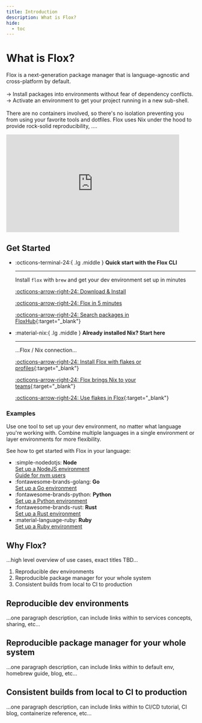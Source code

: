 ```yaml
---
title: Introduction
description: What is Flox?
hide:
  - toc
---
```


<!-- markdownlint-disable-file MD033 -->

# What is Flox?

<div class="grid" markdown>

<p>
Flox is a next-generation package manager that is language-agnostic and cross-platform by default. 
<br><br>
-> Install packages into environments without fear of dependency conflicts. 
<br>
-> Activate an environment to get your project running in a new sub-shell. 
<br><br>
There are no containers involved, so there's no isolation preventing you from using your favorite tools and dotfiles. Flox uses Nix under the hood to provide rock-solid reproducibility, ....  
</p>

<iframe width="460" height="260" src="https://www.youtube.com/embed/aidi5svDml8?si=rrgQ6a0oQzdFNgWs" title="YouTube video player" frameborder="0" allow="accelerometer; autoplay; clipboard-write; encrypted-media; gyroscope; picture-in-picture; web-share" referrerpolicy="strict-origin-when-cross-origin" allowfullscreen></iframe>

</div>

## Get Started
<div class="grid cards" markdown>

-   :octicons-terminal-24:{ .lg .middle } __Quick start with the Flox CLI__

    ---

    Install `flox` with `brew` and get your dev 
    environment set up in minutes

    [:octicons-arrow-right-24: Download & Install][install_flox]

    [:octicons-arrow-right-24: Flox in 5 minutes][flox_5_minutes]
    
    [:octicons-arrow-right-24: Search packages in FloxHub][floxhub_packages]{:target="_blank"}

-   :material-nix:{ .lg .middle } __Already installed Nix? Start here__

    ---

    ...Flox / Nix connection...

    [:octicons-arrow-right-24: Install Flox with flakes or profiles](install-flox.md?h=nix#__tabbed_1_6){:target="_blank"}

    [:octicons-arrow-right-24: Flox brings Nix to your teams](https://flox.dev/blog/its-time-to-bring-nix-to-work/){:target="_blank"}

    [:octicons-arrow-right-24: Use flakes in Flox](https://flox.dev/blog/extending-flox-with-nix-flakes/){:target="_blank"}

</div>

### Examples

Use one tool to set up your dev environment, no matter what language you're working with. 
Combine multiple languages in a single environment or layer environments for more flexibility.

See how to get started with Flox in your language:

<div class="grid cards" markdown>

- :simple-nodedotjs: __Node__ <br> 
[Set up a NodeJS environment](https://flox.dev/blog/using-flox-to-create-portable-reproducible-nodejs-environments/) <br>
[Guide for nvm users](./tutorials/migrations/nvm.md)
- :fontawesome-brands-golang: __Go__ <br>
[Set up a Go environment](https://flox.dev/blog/using-flox-to-create-portable-reproducible-go-environments/)
- :fontawesome-brands-python: __Python__ <br>
[Set up a Python environment](https://flox.dev/blog/using-flox-to-create-portable-reproducible-python-environments/)
- :fontawesome-brands-rust: __Rust__ <br>
[Set up a Rust environment](https://flox.dev/blog/using-flox-to-create-portable-reproducible-python-environments/) <br>
- :material-language-ruby: __Ruby__  <br>
[Set up a Ruby environment](https://flox.dev/blog/making-ruby-projects-easier-to-share/)
</div>

## Why Flox?

...high level overview of use cases, exact titles TBD... 

1. Reproducible dev environments
2. Reproducible package manager for your whole system
3. Consistent builds from local to CI to production

## Reproducible dev environments

...one paragraph description, can include links within to services concepts, sharing, etc...

## Reproducible package manager for your whole system

...one paragraph description, can include links within to default env, homebrew guide, blog, etc...

## Consistent builds from local to CI to production

...one paragraph description, can include links within to CI/CD tutorial, CI blog, containerize reference, etc...




[install_flox]: ./install-flox.md
[flox_5_minutes]: ./flox-5-minutes.md
[create_guide]: ./tutorials/creating-environments.md
[share_guide]: ./tutorials/sharing-environments.md
[init]: ./reference/command-reference/flox-init.md
[search]: ./reference/command-reference/flox-search.md
[show]: ./reference/command-reference/flox-show.md
[catalog]: ./concepts/packages-and-catalog.md
[install]: ./reference/command-reference/flox-install.md
[activate]: ./reference/command-reference/flox-activate.md
[edit]: ./reference/command-reference/flox-edit.md
[push]: ./reference/command-reference/flox-push.md
[pull]: ./reference/command-reference/flox-pull.md
[delete]: ./reference/command-reference/flox-delete.md
[list]: ./reference/command-reference/flox-list.md
[manifest]: ./reference/command-reference/manifest.toml.md
[rust-cookbook]: ./cookbook/languages/rust.md
[multi-arch]: ./tutorials/multi-arch-environments.md
[config]: ./reference/command-reference/flox-config.md
[services]: ./concepts/services.md
[floxhub_packages]: https://hub.flox.dev/packages
